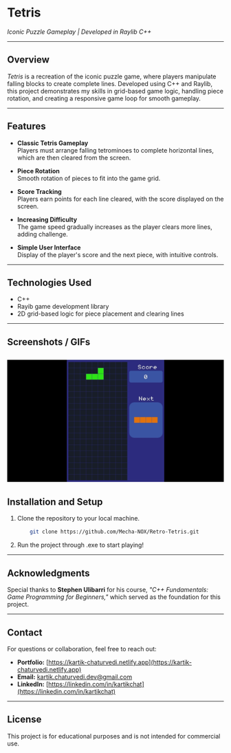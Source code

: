 # **Tetris**

*Iconic Puzzle Gameplay | Developed in Raylib C++*

---

## **Overview**

*Tetris* is a recreation of the iconic puzzle game, where players manipulate falling blocks to create complete lines. Developed using C++ and Raylib, this project demonstrates my skills in grid-based game logic, handling piece rotation, and creating a responsive game loop for smooth gameplay.

---

## **Features**

- **Classic Tetris Gameplay**   
Players must arrange falling tetrominoes to complete horizontal lines, which are then cleared from the screen.

- **Piece Rotation**   
Smooth rotation of pieces to fit into the game grid.

- **Score Tracking**   
Players earn points for each line cleared, with the score displayed on the screen.

- **Increasing Difficulty**   
The game speed gradually increases as the player clears more lines, adding challenge.

- **Simple User Interface**   
Display of the player's score and the next piece, with intuitive controls.

---

## **Technologies Used**

- C++
- Rayib game development library  
- 2D grid-based logic for piece placement and clearing lines

---

## **Screenshots / GIFs**

![Tetris1](https://github.com/Mecha-NOX/Retro-Tetris/blob/15b87bfd64c5b1ad54b00290e2c0628f0b2d2d03/GIFs/Retro-Tetris_HighRes.gif)
---

## **Installation and Setup**

1. Clone the repository to your local machine.  

    ```bash
        git clone https://github.com/Mecha-NOX/Retro-Tetris.git
    ```
  
2. Run the project through .exe to start playing!

---

## **Acknowledgments**

Special thanks to **Stephen Ulibarri** for his course, *"C++ Fundamentals: Game Programming for Beginners,"* which served as the foundation for this project.

---

## **Contact**

For questions or collaboration, feel free to reach out:

- **Portfolio:** [https://kartik-chaturvedi.netlify.app](https://kartik-chaturvedi.netlify.app)  
- **Email:** <kartik.chaturvedi.dev@gmail.com>  
- **LinkedIn:** [https://linkedin.com/in/kartikchat](https://linkedin.com/in/kartikchat)

---

## **License**

This project is for educational purposes and is not intended for commercial use.
